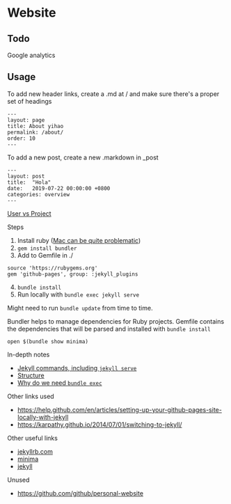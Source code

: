 # Website

## Todo
Google analytics
    
## Usage

To add new header links, create a .md at / and make sure there's a proper set of headings
```
---
layout: page
title: About yihao
permalink: /about/
order: 10
---
```

To add a new post, create a new .markdown in _post
```
---
layout: post
title:  "Hola"
date:   2019-07-22 00:00:00 +0800
categories: overview
---
```

[User vs Project](https://jekyllrb.com/docs/github-pages/#project-page-url-structure)

Steps
1. Install ruby ([Mac can be quite problematic](https://jekyllrb.com/docs/troubleshooting/#jekyll-amp-mac-os-x-1011))
2. `gem install bundler`
3. Add to Gemfile in ./ 
```
source 'https://rubygems.org'
gem 'github-pages', group: :jekyll_plugins
```
4. `bundle install`
5. Run locally with `bundle exec jekyll serve`


Might need to run `bundle update` from time to time. 

Bundler helps to manage dependencies for Ruby projects. Gemfile contains the dependencies that will be parsed and installed with `bundle install`

`open $(bundle show minima)`

In-depth notes
* [Jekyll commands, including `jekyll serve`](https://jekyllrb.com/docs/usage/)
* [Structure](https://jekyllrb.com/docs/structure/)
* [Why do we need `bundle exec`](https://jdanger.com/what-does-bundle-exec-do.html)

Other links used
* https://help.github.com/en/articles/setting-up-your-github-pages-site-locally-with-jekyll
* https://karpathy.github.io/2014/07/01/switching-to-jekyll/

Other useful links
* [jekyllrb.com](https://jekyllrb.com/)
* [minima](https://github.com/jekyll/minima)
* [jekyll](https://github.com/jekyll/jekyll)

Unused
* https://github.com/github/personal-website
